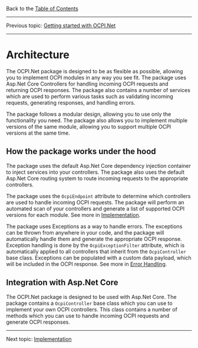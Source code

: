 Back to the [Table of Contents](README.md)

---

Previous topic:
[Getting started with OCPI.Net](1.introduction.md)

---

# Architecture

The OCPI.Net package is designed to be as flexible as possible, allowing you to implement OCPI modules in any way you see fit. The package uses Asp.Net Core Controllers for handling incoming OCPI requests and returning OCPI responses. The package also contains a number of services which are used to perform various tasks such as validating incoming requests, generating responses, and handling errors.

The package follows a modular design, allowing you to use only the functionality you need. The package also allows you to implement multiple versions of the same module, allowing you to support multiple OCPI versions at the same time.

## How the package works under the hood

The package uses the default Asp.Net Core dependency injection container to inject services into your controllers. The package also uses the default Asp.Net Core routing system to route incoming requests to the appropriate controllers.

The package uses the `OcpiEndpoint` attribute to determine which controllers are used to handle incoming OCPI requests. The package will perform an automated scan of your controllers and generate a list of supported OCPI versions for each module. See more in [Implementation](3.implementation.md).

The package uses Exceptions as a way to handle errors. The exceptions can be thrown from anywhere in your code, and the package will automatically handle them and generate the appropriate OCPI response. Exception handling is done by the `OcpiExceptionFilter` attribute, which is automatically applied to all controllers that inherit from the `OcpiController` base class. Exceptions can be populated with a custom data payload, which will be included in the OCPI response. See more in [Error Handling](5.error-handling.md).

## Integration with Asp.Net Core

The OCPI.Net package is designed to be used with Asp.Net Core. The package contains a `OcpiController` base class which you can use to implement your own OCPI controllers. This class contains a number of methods which you can use to handle incoming OCPI requests and generate OCPI responses.

---

Next topic:
[Implementation](3.implementation.md)